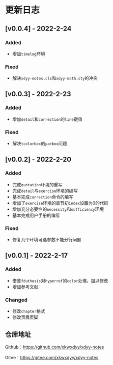 # 更新日志
## [v0.0.4] - 2022-2-24

### Added
- 增加`timelog`环境

### Fixed

- 解决`xdyy-notes.cls`和`xdyy-math.sty`的冲突

## [v0.0.3] - 2022-2-23

### Added
- 增加`detail`和`correction`的`line`键值

### Fixed
- 解决`tcolorbox`的`parbox`问题


## [v0.0.2] - 2022-2-20
### Added
- 完成`quotation`环境的重写
- 完成`detail`与`exercise`环境的编写
- 基本完成`correction`命令的编写
- 增加了`exercise`环境的章节初`index`设置为0的代码
- 增加充分必要性的`necessity`和`sufficiency`环境
- 基本完成用户手册的编写

### Fixed
- 修复几个环境可选参数不能分行问题

## [v0.0.1] - 2022-2-17

### Added
- 借鉴`fduthesis`对`hyperref`的`color`处理，加以修改
- 增加参考文献

### Changed
- 修改`chapter`格式
- 修改页眉页脚

## 仓库地址

Github：https://github.com/xkwxdyy/xdyy-notes

Gitee：https://gitee.com/xkwxdyy/xdyy-notes

